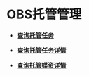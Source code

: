 # OBS托管管理<a name="topic_300000003"></a>

 

-   **[查询托管任务](查询托管任务.md)**  

-   **[查询托管任务详情](查询托管任务详情.md)**  

-   **[查询托管媒资详情](查询托管媒资详情.md)**  


